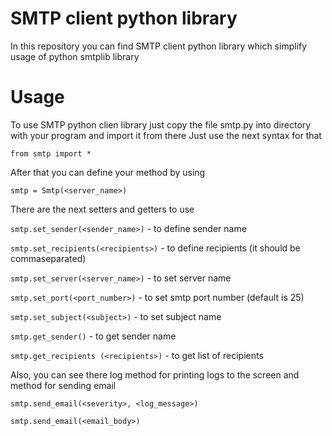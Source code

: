 # SMTP client python library
In this repository you can find SMTP client python library which simplify usage of python smtplib library

# Usage
To use SMTP python clien library just copy the file smtp.py into directory with your program and import it from there
Just use the next syntax for that
```
from smtp import *
```

After that you can define your method by using 
```
smtp = Smtp(<server_name>)
```

There are the next setters and getters to use

```smtp.set_sender(<sender_name>)``` - to define sender name

```smtp.set_recipients(<recipients>)``` - to define recipients (it should be commaseparated)

```smtp.set_server(<server_name>)``` - to set server name

```smtp.set_port(<port_number>)``` - to set smtp port number (default is 25)

```smtp.set_subject(<subject>)``` - to set subject name

```smtp.get_sender()``` - to get sender name

```smtp.get_recipients (<recipients>)``` - to get list of recipients

Also, you can see there log method for printing logs to the screen and method for sending email

```smtp.send_email(<severity>, <log_message>)```

```smtp.send_email(<email_body>)```

